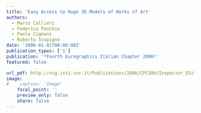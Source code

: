 ```yaml
---
title: 'Easy Access to Huge 3D Models of Works of Art'
authors:
  - Marco Callieri
  - Federico Ponchio
  - Paolo Cignoni
  - Roberto Scopigno
date: '2006-01-01T00:00:00Z'
publication_types: ['1']
publication: '*Fourth Eurographics Italian Chapter 2006*'
featured: false

url_pdf: http://vcg.isti.cnr.it/Publications/2006/CPCS06/Inspector_EGit2006.pdf
image:
#    caption: 'Image'
    focal_point: ''
    preview_only: false
    share: false
---
```

